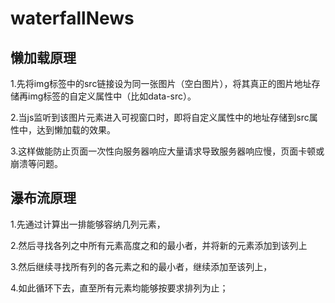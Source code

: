 # waterfallNews

## 懒加载原理
1.先将img标签中的src链接设为同一张图片（空白图片），将其真正的图片地址存储再img标签的自定义属性中（比如data-src）。

2.当js监听到该图片元素进入可视窗口时，即将自定义属性中的地址存储到src属性中，达到懒加载的效果。

3.这样做能防止页面一次性向服务器响应大量请求导致服务器响应慢，页面卡顿或崩溃等问题。
## 瀑布流原理 
1.先通过计算出一排能够容纳几列元素，

2.然后寻找各列之中所有元素高度之和的最小者，并将新的元素添加到该列上

3.然后继续寻找所有列的各元素之和的最小者，继续添加至该列上，

4.如此循环下去，直至所有元素均能够按要求排列为止；
